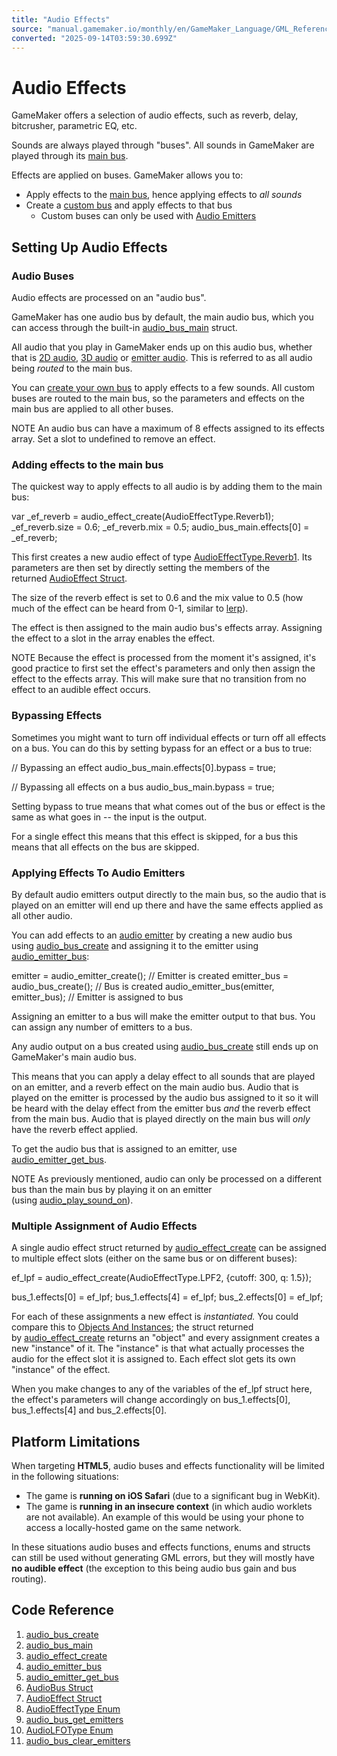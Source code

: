 ```yaml
---
title: "Audio Effects"
source: "manual.gamemaker.io/monthly/en/GameMaker_Language/GML_Reference/Asset_Management/Audio/Audio_Effects/Audio_Effects.htm"
converted: "2025-09-14T03:59:30.699Z"
---
```


# Audio Effects

GameMaker offers a selection of audio effects, such as reverb, delay, bitcrusher, parametric EQ, etc.

Sounds are always played through "buses". All sounds in GameMaker are played through its [main bus](audio_bus_main.md).

Effects are applied on buses. GameMaker allows you to:

-   Apply effects to the [main bus](audio_bus_main.md), hence applying effects to _all sounds_
-   Create a [custom bus](audio_bus_create.md) and apply effects to that bus
    -   Custom buses can only be used with [Audio Emitters](../Audio_Emitters/Audio_Emitters.md)

## Setting Up Audio Effects

### Audio Buses

Audio effects are processed on an "audio bus".

GameMaker has one audio bus by default, the main audio bus, which you can access through the built-in [audio\_bus\_main](audio_bus_main.md) struct.

All audio that you play in GameMaker ends up on this audio bus, whether that is [2D audio](../audio_play_sound.md), [3D audio](../audio_play_sound_at.md) or [emitter audio](../Audio_Emitters/audio_play_sound_on.md). This is referred to as all audio being _routed_ to the main bus.

You can [create your own bus](audio_bus_create.md) to apply effects to a few sounds. All custom buses are routed to the main bus, so the parameters and effects on the main bus are applied to all other buses.

NOTE An audio bus can have a maximum of 8 effects assigned to its effects array. Set a slot to undefined to remove an effect.

### Adding effects to the main bus

The quickest way to apply effects to all audio is by adding them to the main bus:

var \_ef\_reverb = audio\_effect\_create(AudioEffectType.Reverb1);
\_ef\_reverb.size = 0.6;
\_ef\_reverb.mix = 0.5;
audio\_bus\_main.effects\[0\] = \_ef\_reverb;

This first creates a new audio effect of type [AudioEffectType.Reverb1](AudioEffectType.htm#h). Its parameters are then set by directly setting the members of the returned [AudioEffect Struct](AudioEffect.md).

The size of the reverb effect is set to 0.6 and the mix value to 0.5 (how much of the effect can be heard from 0-1, similar to [lerp](../../../../../../../../GameMaker_Language/GML_Reference/Maths_And_Numbers/Number_Functions/lerp.md)).

The effect is then assigned to the main audio bus's effects array. Assigning the effect to a slot in the array enables the effect.

NOTE Because the effect is processed from the moment it's assigned, it's good practice to first set the effect's parameters and only then assign the effect to the effects array. This will make sure that no transition from no effect to an audible effect occurs.

### Bypassing Effects

Sometimes you might want to turn off individual effects or turn off all effects on a bus. You can do this by setting bypass for an effect or a bus to true:

// Bypassing an effect
audio\_bus\_main.effects\[0\].bypass = true;

// Bypassing all effects on a bus
audio\_bus\_main.bypass = true;

Setting bypass to true means that what comes out of the bus or effect is the same as what goes in -- the input is the output.

For a single effect this means that this effect is skipped, for a bus this means that all effects on the bus are skipped.

### Applying Effects To Audio Emitters

By default audio emitters output directly to the main bus, so the audio that is played on an emitter will end up there and have the same effects applied as all other audio.

You can add effects to an [audio emitter](../Audio_Emitters/Audio_Emitters.md) by creating a new audio bus using [audio\_bus\_create](audio_bus_create.md) and assigning it to the emitter using [audio\_emitter\_bus](../Audio_Emitters/audio_emitter_bus.md):

emitter = audio\_emitter\_create(); // Emitter is created
emitter\_bus = audio\_bus\_create(); // Bus is created
audio\_emitter\_bus(emitter, emitter\_bus); // Emitter is assigned to bus

Assigning an emitter to a bus will make the emitter output to that bus. You can assign any number of emitters to a bus.

Any audio output on a bus created using [audio\_bus\_create](audio_bus_create.md) still ends up on GameMaker's main audio bus.

This means that you can apply a delay effect to all sounds that are played on an emitter, and a reverb effect on the main audio bus. Audio that is played on the emitter is processed by the audio bus assigned to it so it will be heard with the delay effect from the emitter bus _and_ the reverb effect from the main bus. Audio that is played directly on the main bus will _only_ have the reverb effect applied.

To get the audio bus that is assigned to an emitter, use [audio\_emitter\_get\_bus](../Audio_Emitters/audio_emitter_get_bus.md).

NOTE As previously mentioned, audio can only be processed on a different bus than the main bus by playing it on an emitter (using [audio\_play\_sound\_on](../Audio_Emitters/audio_play_sound_on.md)).

### Multiple Assignment of Audio Effects

A single audio effect struct returned by [audio\_effect\_create](audio_effect_create.md) can be assigned to multiple effect slots (either on the same bus or on different buses):

ef\_lpf = audio\_effect\_create(AudioEffectType.LPF2, {cutoff: 300, q: 1.5});

bus\_1.effects\[0\] = ef\_lpf;
bus\_1.effects\[4\] = ef\_lpf;
bus\_2.effects\[0\] = ef\_lpf;

For each of these assignments a new effect is _instantiated._ You could compare this to [Objects And Instances](../../../../../Quick_Start_Guide/Objects_And_Instances.md); the struct returned by [audio\_effect\_create](audio_effect_create.md) returns an "object" and every assignment creates a new "instance" of it. The "instance" is that what actually processes the audio for the effect slot it is assigned to. Each effect slot gets its own "instance" of the effect.

When you make changes to any of the variables of the ef\_lpf struct here, the effect's parameters will change accordingly on bus\_1.effects\[0\], bus\_1.effects\[4\] and bus\_2.effects\[0\].

## Platform Limitations

When targeting **HTML5**, audio buses and effects functionality will be limited in the following situations:

-   The game is **running on iOS Safari** (due to a significant bug in WebKit).
-   The game is **running in an insecure context** (in which audio worklets are not available). An example of this would be using your phone to access a locally-hosted game on the same network.

In these situations audio buses and effects functions, enums and structs can still be used without generating GML errors, but they will mostly have **no audible effect** (the exception to this being audio bus gain and bus routing).

## Code Reference

1.  [audio\_bus\_create](audio_bus_create.md)
2.  [audio\_bus\_main](audio_bus_main.md)
3.  [audio\_effect\_create](audio_effect_create.md)
4.  [audio\_emitter\_bus](../Audio_Emitters/audio_emitter_bus.md)
5.  [audio\_emitter\_get\_bus](../Audio_Emitters/audio_emitter_get_bus.md)
6.  [AudioBus Struct](AudioBus.md)
7.  [AudioEffect Struct](AudioEffect.md)
8.  [AudioEffectType Enum](AudioEffectType.md)
9.  [audio\_bus\_get\_emitters](audio_bus_get_emitters.md)
10.  [AudioLFOType Enum](AudioLFOType.md)
11.  [audio\_bus\_clear\_emitters](audio_bus_clear_emitters.md)